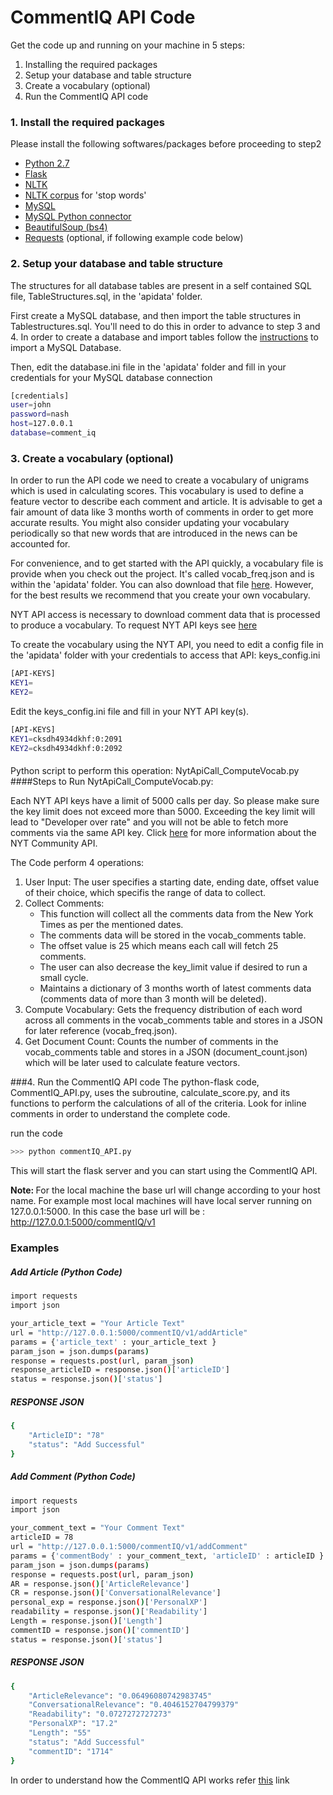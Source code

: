 CommentIQ API Code
========
Get the code up and running on your machine in 5 steps:                                            

1. Installing the required packages
2. Setup your database and table structure
3. Create a vocabulary (optional)
4. Run the CommentIQ API code


### 1. Install the required packages

Please install the following softwares/packages before proceeding to step2

* <a href="https://www.python.org/download/releases/2.7/" target="_blank">Python 2.7</a>
* <a href="https://pypi.python.org/pypi/Flask" target="_blank">Flask</a>
* <a href="http://www.nltk.org/install.html" target="_blank">NLTK</a>
* <a href="http://johnlaudun.org/20130126-nltk-stopwords/" target="_blank">NLTK corpus</a> for 'stop words'
* <a href="http://dev.mysql.com/downloads/mysql/" target="_blank">MySQL</a>
* <a href="https://dev.mysql.com/downloads/connector/python/" target="_blank">MySQL Python connector</a>
* <a href="http://www.crummy.com/software/BeautifulSoup/#Download" target="_blank">BeautifulSoup (bs4)</a>
* <a href="http://docs.python-requests.org/en/latest/user/install/" target="_blank">Requests</a> (optional, if following example code below) 


### 2. Setup your database and table structure

The structures for all database tables are present in a self contained SQL file, TableStructures.sql, in the 'apidata' folder. 

First create a MySQL database, and then import the table structures in Tablestructures.sql. You'll need to do this in order to advance to step 3 and 4. In order to create a database and import tables follow the <a href="http://www.cyberciti.biz/faq/import-mysql-dumpfile-sql-datafile-into-my-database/" target="_blank">instructions</a> to import a MySQL Database.

Then, edit the database.ini file in the 'apidata' folder and fill in your credentials for your MySQL database connection
```sh
[credentials]
user=john
password=nash
host=127.0.0.1
database=comment_iq
```

### 3. Create a vocabulary (optional)
In order to run the API code we need to create a vocabulary of unigrams which is used in calculating scores. This vocabulary is used to define a feature vector to describe each comment and article. It is advisable to get a fair amount of data like 3 months worth of comments in order to get more accurate results. You might also consider updating your vocabulary periodically so that new words that are introduced in the news can be accounted for. 

For convenience, and to get started with the API quickly, a vocabulary file is provide when you check out the project. It's called vocab_freq.json and is within the 'apidata' folder. You can also download that file <a href="http://api.comment-iq.com/commentIQ/v1/getVocabulary" target="_blank">here</a>. However, for the best results we recommend that you create your own vocabulary. 

NYT API access is necessary to download comment data that is processed to produce a vocabulary. To request NYT API keys see <a href="http://developer.nytimes.com/docs/reference/keys" target="_blank">here</a>

To create the vocabulary using the NYT API, you need to edit a config file in the 'apidata' folder with your credentials to access that API:
keys_config.ini
```sh
[API-KEYS]
KEY1=
KEY2=
```
Edit the keys_config.ini file and fill in your NYT API key(s). 
```sh
[API-KEYS]
KEY1=cksdh4934dkhf:0:2091
KEY2=cksdh4934dkhf:0:2092
```

####
Python script to perform this operation: NytApiCall_ComputeVocab.py
####Steps to Run NytApiCall_ComputeVocab.py:


Each NYT API keys have a limit of 5000 calls per day. So please make sure the key limit does not exceed more than 5000. Exceeding the key limit will lead to "Developer over rate" and you will not be able to fetch more comments via the same API key. Click <a href="http://developer.nytimes.com/docs/faq#9a" target="_blank">here</a> for more information about the NYT Community API. 

The Code perform 4 operations:

1. User Input: The user specifies a starting date, ending date, offset value of their choice, which specifis the range of data to collect.
2. Collect Comments:                    
    * This function will collect all the comments data from the New York Times as per the mentioned dates. 
    * The comments data will be stored in the vocab_comments table. 
    * The offset value is 25 which means each call will fetch 25 comments. 
    * The user can also decrease the key_limit value if desired to run a small cycle.
    * Maintains a dictionary of 3 months worth of latest comments data (comments data of more than 3 month will be deleted).
3. Compute Vocabulary: Gets the frequency distribution of each word across all comments in the vocab_comments table and stores in a JSON for later reference (vocab_freq.json).
4. Get Document Count: Counts the number of comments in the vocab_comments table and stores in a JSON (document_count.json) which will be later used to calculate feature vectors.

###4. Run the CommentIQ API code
The python-flask code, CommentIQ_API.py, uses the subroutine, calculate_score.py, and its functions to perform the calculations of all of the criteria. Look for inline comments in order to understand the complete code.

run the code
```sh 
>>> python commentIQ_API.py 
```
This will start the flask server and you can start using the CommentIQ API.

<b>Note: </b>For the local machine the base url will change according to your host name. For example most local machines will have local server running on 127.0.0.1:5000.  In this case the base url will be : http://127.0.0.1:5000/commentIQ/v1
#####
###  Examples
##### Add Article (Python Code)
```sh
import requests
import json

your_article_text = "Your Article Text"
url = "http://127.0.0.1:5000/commentIQ/v1/addArticle"
params = {'article_text' : your_article_text }
param_json = json.dumps(params)
response = requests.post(url, param_json)
response_articleID = response.json()['articleID']
status = response.json()['status']
```
##### RESPONSE JSON
```sh
{
    "ArticleID": "78"
    "status": "Add Successful"
}        
```
##### Add Comment (Python Code)
```sh
import requests
import json

your_comment_text = "Your Comment Text"
articleID = 78
url = "http://127.0.0.1:5000/commentIQ/v1/addComment"
params = {'commentBody' : your_comment_text, 'articleID' : articleID }
param_json = json.dumps(params)
response = requests.post(url, param_json)
AR = response.json()['ArticleRelevance']
CR = response.json()['ConversationalRelevance']
personal_exp = response.json()['PersonalXP']
readability = response.json()['Readability']
Length = response.json()['Length']
commentID = response.json()['commentID']
status = response.json()['status']
```
##### RESPONSE JSON
```sh
{
    "ArticleRelevance": "0.06496080742983745"
    "ConversationalRelevance": "0.4046152704799379"
    "Readability": "0.0727272727273"
    "PersonalXP": "17.2"
    "Length": "55"
    "status": "Add Successful"
    "commentID": "1714"
}        
```

In order to understand how the CommentIQ API works refer <a href="https://github.com/comp-journalism/commentIQ" target="_blank">this</a> link



